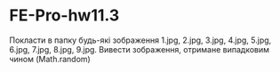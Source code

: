 # FE-Pro-hw11.3

Покласти в папку будь-які зображення 1.jpg, 2.jpg, 3.jpg, 4.jpg, 5.jpg, 6.jpg, 7.jpg, 8.jpg, 9.jpg. 
Вивести зображення, отримане випадковим чином (Math.random)